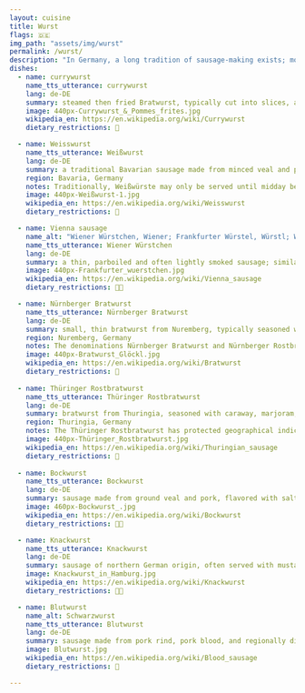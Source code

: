 ```yaml
---
layout: cuisine
title: Wurst
flags: 🇩🇪
img_path: "assets/img/wurst"
permalink: /wurst/
description: "In Germany, a long tradition of sausage-making exists; more than 1,500 different types of sausage (German: Wurst) are made."
dishes:
  - name: currywurst
    name_tts_utterance: currywurst
    lang: de-DE
    summary: steamed then fried Bratwurst, typically cut into slices, and seasoned with curry ketchup
    image: 440px-Currywurst_&_Pommes_frites.jpg
    wikipedia_en: https://en.wikipedia.org/wiki/Currywurst
    dietary_restrictions: 🐷

  - name: Weisswurst
    name_tts_utterance: Weißwurst
    lang: de-DE
    summary: a traditional Bavarian sausage made from minced veal and pork back bacon, flavored with parsley, lemon, mace, onions, ginger, and cardamom
    region: Bavaria, Germany
    notes: Traditionally, Weißwürste may only be served until midday because preservatives are not used, the meat is not smoked, and hence the sausage is made fresh every day.
    image: 440px-Weißwurst-1.jpg
    wikipedia_en: https://en.wikipedia.org/wiki/Weisswurst
    dietary_restrictions: 🐷

  - name: Vienna sausage
    name_alt: "Wiener Würstchen, Wiener; Frankfurter Würstel, Würstl; Wienerli; Wienerle, Saitenwurst"
    name_tts_utterance: Wiener Würstchen
    lang: de-DE
    summary: a thin, parboiled and often lightly smoked sausage; similar to North American "hot dogs" but usually longer and thinner
    image: 440px-Frankfurter_wuerstchen.jpg
    wikipedia_en: https://en.wikipedia.org/wiki/Vienna_sausage
    dietary_restrictions: 🐷🥩

  - name: Nürnberger Bratwurst
    name_tts_utterance: Nürnberger Bratwurst
    lang: de-DE
    summary: small, thin bratwurst from Nuremberg, typically seasoned with fresh marjoram and grilled over a beechwood fire
    region: Nuremberg, Germany
    notes: The denominations Nürnberger Bratwurst and Nürnberger Rostbratwurst are Protected Geographical Indications (PGI) under EU law.
    image: 440px-Bratwurst_Glöckl.jpg
    wikipedia_en: https://en.wikipedia.org/wiki/Bratwurst
    dietary_restrictions: 🐷
    
  - name: Thüringer Rostbratwurst
    name_tts_utterance: Thüringer Rostbratwurst
    lang: de-DE
    summary: bratwurst from Thuringia, seasoned with caraway, marjoram, and garlic
    region: Thuringia, Germany
    notes: The Thüringer Rostbratwurst has protected geographical indication (PGI) status under EU law.
    image: 440px-Thüringer_Rostbratwurst.jpg
    wikipedia_en: https://en.wikipedia.org/wiki/Thuringian_sausage
    dietary_restrictions: 🐷
  
  - name: Bockwurst
    name_tts_utterance: Bockwurst
    lang: de-DE
    summary: sausage made from ground veal and pork, flavored with salt, white pepper and paprika
    image: 460px-Bockwurst_.jpg
    wikipedia_en: https://en.wikipedia.org/wiki/Bockwurst
    dietary_restrictions: 🥩🐷

  - name: Knackwurst
    name_tts_utterance: Knackwurst
    lang: de-DE
    summary: sausage of northern German origin, often served with mustard and half a slice of bread
    image: Knackwurst_in_Hamburg.jpg
    wikipedia_en: https://en.wikipedia.org/wiki/Knackwurst
    dietary_restrictions: 🥩🐷

  - name: Blutwurst
    name_alt: Schwarzwurst
    name_tts_utterance: Blutwurst
    lang: de-DE
    summary: sausage made from pork rind, pork blood, and regionally different fillers such as barley
    image: Blutwurst.jpg
    wikipedia_en: https://en.wikipedia.org/wiki/Blood_sausage
    dietary_restrictions: 🐷

---
```

